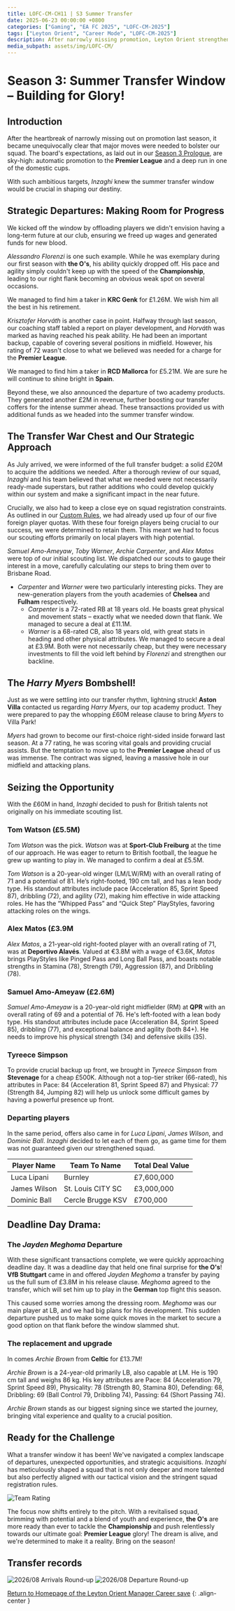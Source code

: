 ```yaml
---
title: LOFC-CM-CH11 | S3 Summer Transfer
date: 2025-06-23 00:00:00 +0800
categories: ["Gaming", "EA FC 2025", "LOFC-CM-2025"]
tags: ["Leyton Orient", "Career Mode", "LOFC-CM-2025"]
description: After narrowly missing promotion, Leyton Orient strengthens its squad for the Premier League. Strategic departures free up funds, leading to key British talent acquisitions like Carpenter and Warner. The unexpected £60M sale of Harry Myers allows for further investment in players like Tom Watson, Samuel Amo-Ameyaw, and Alex Matos. A last-minute transfer for Jayden Meghoma brings Archie Brown to bolster the defense. The team is now ready for the Championship challenge.
media_subpath: assets/img/LOFC-CM/
---
```


# Season 3: Summer Transfer Window – Building for Glory!

## Introduction
After the heartbreak of narrowly missing out on promotion last season, it became unequivocally clear that major moves were needed to bolster our squad. The board's expectations, as laid out in our [Season 3 Prologue](/posts/LOFC-CM-CH10/), are sky-high: automatic promotion to the **Premier League** and a deep run in one of the domestic cups.

With such ambitious targets, *Inzaghi* knew the summer transfer window would be crucial in shaping our destiny.

## Strategic Departures: Making Room for Progress
We kicked off the window by offloading players we didn't envision having a long-term future at our club, ensuring we freed up wages and generated funds for new blood.

*Alessandro Florenzi* is one such example. While he was exemplary during our first season with **the O's**, his ability quickly dropped off. His pace and agility simply couldn't keep up with the speed of the **Championship**, leading to our right flank becoming an obvious weak spot on several occasions.

We managed to find him a taker in **KRC Genk** for £1.26M. We wish him all the best in his retirement.

*Krisztofer Horváth* is another case in point. Halfway through last season, our coaching staff tabled a report on player development, and *Horváth* was marked as having reached his peak ability. He had been an important backup, capable of covering several positions in midfield. However, his rating of 72 wasn't close to what we believed was needed for a charge for the **Premier League**.

We managed to find him a taker in **RCD Mallorca** for £5.21M. We are sure he will continue to shine bright in **Spain**.

Beyond these, we also announced the departure of two academy products. They generated another £2M in revenue, further boosting our transfer coffers for the intense summer ahead. These transactions provided us with additional funds as we headed into the summer transfer window.

## The Transfer War Chest and Our Strategic Approach

As July arrived, we were informed of the full transfer budget: a solid £20M to acquire the additions we needed. After a thorough review of our squad, *Inzaghi* and his team believed that what we needed were not necessarily ready-made superstars, but rather additions who could develop quickly within our system and make a significant impact in the near future.

Crucially, we also had to keep a close eye on squad registration constraints. As outlined in our [Custom Rules](/posts/LOFC-CM-CH00/#squad-registration-rules), we had already used up four of our five foreign player quotas. With these four foreign players being crucial to our success, we were determined to retain them. This meant we had to focus our scouting efforts primarily on local players with high potential.

*Samuel Amo-Ameyaw*, *Toby Warner*, *Archie Carpenter*, and *Alex Matos* were top of our initial scouting list. We dispatched our scouts to gauge their interest in a move, carefully calculating our steps to bring them over to Brisbane Road.

*   *Carpenter* and *Warner* were two particularly interesting picks. They are new-generation players from the youth academies of **Chelsea** and **Fulham** respectively.
    *   *Carpenter* is a 72-rated RB at 18 years old. He boasts great physical and movement stats – exactly what we needed down that flank. We managed to secure a deal at £11.1M.
    *   *Warner* is a 68-rated CB, also 18 years old, with great stats in heading and other physical attributes. We managed to secure a deal at £3.9M.
Both were not necessarily cheap, but they were necessary investments to fill the void left behind by *Florenzi* and strengthen our backline.

## The *Harry Myers* Bombshell!
Just as we were settling into our transfer rhythm, lightning struck! **Aston Villa** contacted us regarding *Harry Myers*, our top academy product. They were prepared to pay the whopping £60M release clause to bring *Myers* to Villa Park!

*Myers* had grown to become our first-choice right-sided inside forward last season. At a 77 rating, he was scoring vital goals and providing crucial assists. But the temptation to move up to the **Premier League** ahead of us was immense. The contract was signed, leaving a massive hole in our midfield and attacking plans.

## Seizing the Opportunity
With the £60M in hand, *Inzaghi* decided to push for British talents not originally on his immediate scouting list.

### Tom Watson (£5.5M)

*Tom Watson* was the pick. *Watson* was at **Sport-Club Freiburg** at the time of our approach. He was eager to return to British football, the league he grew up wanting to play in. We managed to confirm a deal at £5.5M.

*Tom Watson* is a 20-year-old winger (LM/LW/RM) with an overall rating of 71 and a potential of 81. He’s right-footed, 190 cm tall, and has a lean body type. His standout attributes include pace (Acceleration 85, Sprint Speed 87), dribbling (72), and agility (72), making him effective in wide attacking roles. He has the “Whipped Pass” and “Quick Step” PlayStyles, favoring attacking roles on the wings.

### Alex Matos (£3.9M

*Alex Matos*, a 21-year-old right-footed player with an overall rating of 71, was at **Deportivo Alavés**. Valued at €3.8M with a wage of €3.6K, *Matos* brings PlayStyles like Pinged Pass and Long Ball Pass, and boasts notable strengths in Stamina (78), Strength (79), Aggression (87), and Dribbling (78).


### Samuel Amo-Ameyaw (£2.6M)

 *Samuel Amo-Ameyaw* is a 20-year-old right midfielder (RM) at **QPR** with an overall rating of 69 and a potential of 76. He's left-footed with a lean body type. His standout attributes include pace (Acceleration 84, Sprint Speed 85), dribbling (77), and exceptional balance and agility (both 84+). He needs to improve his physical strength (34) and defensive skills (35).

### Tyreece Simpson

To provide crucial backup up front, we brought in *Tyreece Simpson* from **Stevenage** for a cheap £500K. Although not a top-tier striker (66-rated), his attributes in Pace: 84 (Acceleration 81, Sprint Speed 87) and Physical: 77 (Strength 84, Jumping 82) will help us unlock some difficult games by having a powerful presence up front.

### Departing players

In the same period, offers also came in for *Luca Lipani*, *James Wilson*, and *Dominic Ball*. *Inzaghi* decided to let each of them go, as game time for them was not guaranteed given our strengthened squad.

| Player Name          | Team To Name         | Total Deal Value |
| -------------------- | -------------------- | ---------------- |
| Luca Lipani          | Burnley              | £7,600,000       |
| James Wilson         | St. Louis CITY SC    | £3,000,000       |
| Dominic Ball         | Cercle Brugge KSV    | £700,000         |

## Deadline Day Drama: 

### The *Jayden Meghoma* Departure

With these significant transactions complete, we were quickly approaching deadline day. It was a deadline day that held one final surprise for **the O's**! **VfB Stuttgart** came in and offered *Jayden Meghoma* a transfer by paying us the full sum of £3.8M in his release clause. *Meghoma* agreed to the transfer, which will set him up to play in the **German** top flight this season.

This caused some worries among the dressing room. *Meghoma* was our main player at LB, and we had big plans for his development. This sudden departure pushed us to make some quick moves in the market to secure a good option on that flank before the window slammed shut.

### The replacement and upgrade

In comes *Archie Brown* from **Celtic** for £13.7M!

*Archie Brown* is a 24-year-old primarily LB, also capable at LM. He is 190 cm tall and weighs 86 kg. His key attributes are Pace: 84 (Acceleration 79, Sprint Speed 89), Physicality: 78 (Strength 80, Stamina 80), Defending: 68, Dribbling: 69 (Ball Control 79, Dribbling 74), Passing: 64 (Short Passing 74).

*Archie Brown* stands as our biggest signing since we started the journey, bringing vital experience and quality to a crucial position.

## Ready for the Challenge
What a transfer window it has been! We've navigated a complex landscape of departures, unexpected opportunities, and strategic acquisitions. *Inzaghi* has meticulously shaped a squad that is not only deeper and more talented but also perfectly aligned with our tactical vision and the stringent squad registration rules.

![Team Rating](CH11/TeamRating.jpg)

The focus now shifts entirely to the pitch. With a revitalised squad, brimming with potential and a blend of youth and experience, **the O's** are more ready than ever to tackle the **Championship** and push relentlessly towards our ultimate goal: **Premier League** glory! The dream is alive, and we're determined to make it a reality. Bring on the season!

## Transfer records
![2026/08 Arrivals Round-up](CH11/S3Arrivals.png)
![2026/08 Departure Round-up](CH11/S3Departures.png)

[Return to Homepage of the Leyton Orient Manager Career save](/posts/LOFC-CM-CH00/)
{: .align-center }
